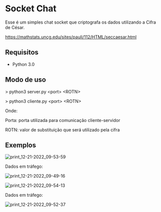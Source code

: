 # Socket Chat

Esse é um simples chat socket que criptografa os dados utilizando a Cifra de César.

https://mathstats.uncg.edu/sites/pauli/112/HTML/seccaesar.html

## Requisitos

- Python 3.0

## Modo de uso

\> python3 server.py \<port\> \<ROTN\>

\> python3 cliente.py \<port\> \<ROTN\>

Onde:

Porta: porta utilizada para comunicação cliente-servidor

ROTN: valor de substituição que será utilizado pela cifra

## Exemplos

![print_12-21-2022_09-53-59](https://user-images.githubusercontent.com/89498344/208910428-ca92551a-890e-4a81-b0e7-473c2c28a4a4.png)

Dados em tráfego:

![print_12-21-2022_09-49-16](https://user-images.githubusercontent.com/89498344/208910761-b1bc4b4b-6025-4a8f-8292-1e0d30c6ce8f.png)


![print_12-21-2022_09-54-13](https://user-images.githubusercontent.com/89498344/208910496-1889b548-aa9e-476b-b789-75b7d5cdebc6.png)

Dados em tráfego:

![print_12-21-2022_09-52-37](https://user-images.githubusercontent.com/89498344/208910831-fe321ce1-4a28-4e35-a4ef-00876edccae3.png)

